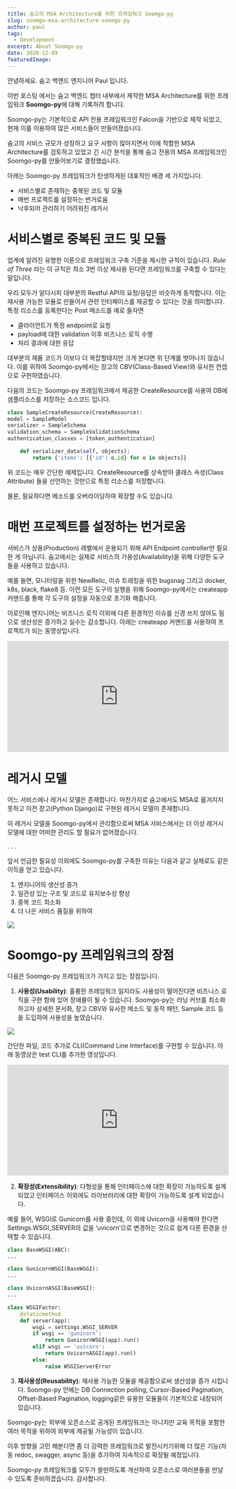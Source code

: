 ```yaml
---
title: 숨고의 MSA Architecture를 위한 프레임워크 Soomgo-py
slug: soomgo-msa-architecture-soomgo-py
author: paul
tags:
  - Development
excerpt: About Soomgo-py
date: 2020-12-09
featuredImage:
---
```


안녕하세요. 숨고 백엔드 엔지니어 Paul 입니다.

이번 포스팅 에서는 숨고 백엔드 챕터 내부에서 제작한 MSA Architecture를 위한 프레임워크 **Soomgo-py**에 대해 기록하려 합니다.

Soomgo-py는 기본적으로 API 전용 프레임워크인 Falcon을 기반으로 제작 되었고, 현재 이를 이용하여 많은 서비스들이 만들어졌습니다.

숨고의 서비스 규모가 성장하고 요구 사항이 많아지면서 이에 적합한 MSA Architecture를 검토하고 있었고 긴 시간 분석을 통해 숨고 전용의 MSA 프레임워크인 Soomgo-py를 만들어보기로 결정했습니다.

아래는 Soomgo-py 프레임워크가 탄생하게된 대표적인 배경 세 가지입니다.

- 서비스별로 존재하는 중복된 코드 및 모듈
- 매번 프로젝트를 설정하는 번거로움
- 낙후되어 관리하기 어려워진 레거시

# 서비스별로 중복된 코드 및 모듈

업계에 알려진 유명한 이론으로 프레임워크 구축 기준을 제시한 규칙이 있습니다. _Rule of Three_ 라는 이 규칙은 최소 3번 이상 재사용 된다면 프레임워크를 구축할 수 있다는 말입니다.

우리 모두가 알다시피 대부분의 Restful API의 요청/응답은 비슷하게 동작합니다. 이는 재사용 가능한 모듈로 만들어서 관련 인터페이스를 제공할 수 있다는 것을 의미합니다. 특정 리소스를 등록한다는 Post 메소드를 예로 들자면

- 클라이언트가 특정 endpoint로 요청
- payload에 대한 validation 이후 비즈니스 로직 수행
- 처리 결과에 대한 응답

대부분의 제품 코드가 이보다 더 복잡할테지만 크게 본다면 위 단계를 벗어나지 않습니다. 이를 위하여 Soomgo-py에서는 장고의 CBV(Class-Based View)와 유사한 컨셉으로 구현하였습니다.

다음의 코드는 Soomgo-py 프레임워크에서 제공한 CreateResource를 사용여 DB에 샘플리소스를 저장하는 소스코드 입니다.

```py
class SampleCreateResource(CreateResource):
model = SampleModel
serializer = SampleSchema
validation_schema = SampleValidationSchema
authentication_classes = [token_authentication]

    def serializer_data(self, objects):
        return {'items': [{'id': o.id} for o in objects]}
```

위 코드는 매우 간단한 예제입니다. CreateResource를 상속받아 클래스 속성(Class Attribute) 들을 선언하는 것만으로 특정 리소스를 저장합니다.

물론, 필요하다면 메소드를 오버라이딩하여 확장할 수도 있습니다.

# 매번 프로젝트를 설정하는 번거로움

서비스가 상용(Production) 레벨에서 운용되기 위해 API Endpoint controller만 필요한 게 아닙니다. 숨고에서는 실제로 서비스의 가용성(Availability)을 위해 다양한 도구들을 사용하고 있습니다.

예를 들면, 모니터링을 위한 NewRelic, 이슈 트래킹을 위한 bugsnag 그리고 docker, k8s, black, flake8 등. 이런 모든 도구의 실행을 위해 Soomgo-py에서는 createapp 커맨드를 통해 각 도구의 설정을 자동으로 초기화 해줍니다.

이로인해 엔지니어는 비즈니스 로직 이외에 다른 환경적인 이슈를 신경 쓰지 않아도 됨으로 생산성은 증가하고 실수는 감소합니다. 아래는 createapp 커맨드를 사용하여 프로젝트가 되는 동영상입니다.

<div style="padding:50% 0 0 0;position:relative;">
    <iframe src="https://player.vimeo.com/video/474326664?h=4884da4e16" style="position:absolute;top:0;left:0;width:100%;height:100%;" frameborder="0" allow="autoplay; fullscreen; picture-in-picture" allowfullscreen></iframe>
</div>

# 레거시 모델

어느 서비스에나 레거시 모델은 존재합니다. 마찬가지로 숨고에서도 MSA로 옮겨지지 못하고 이전 장고(Python Django)로 구현된 레거시 모델이 존재합니다.

이 레거시 모델을 Soomgo-py에서 관리함으로써 MSA 서비스에서는 더 이상 레거시 모델에 대한 어떠한 관리도 할 필요가 없어졌습니다.

. . .

앞서 언급한 필요성 이외에도 Soomgo-py를 구축한 이유는 다음과 같고 실제로도 같은 이득을 얻고 있습니다.

1. 엔지니어의 생산성 증가
2. 일관성 있는 구조 및 코드로 유지보수성 향상
3. 중복 코드 최소화
4. 더 나은 서비스 품질을 위하여

![](./images/1.png)

# Soomgo-py 프레임워크의 장점

다음은 Soomgo-py 프레임워크가 가지고 있는 장점입니다.

1. **사용성(Usability)**: 훌륭한 프레임워크 일지라도 사용성이 떨어진다면 비즈니스 로직을 구현 함에 있어 장애물이 될 수 있습니다. Soomgo-py는 러닝 커브를 최소화하고자 상세한 문서화, 장고 CBV와 유사한 메소드 및 동작 패턴, Sample 코드 등을 도입하여 사용성을 높였습니다.

![](./images/2.png)

간단한 파일, 코드 추가로 CLI(Command Line Interface)를 구현할 수 있습니다. 아래 동영상은 test CLI를 추가한 영상입니다.

<div style="padding:50% 0 0 0;position:relative;">
    <iframe src="https://player.vimeo.com/video/474518629?h=94a13a3ecd" style="position:absolute;top:0;left:0;width:100%;height:100%;" frameborder="0" allow="autoplay; fullscreen; picture-in-picture" allowfullscreen></iframe>
</div>

2. **확장성(Extensibility)**: 다형성을 통해 인터페이스에 대한 확장이 가능하도록 설계 되었고 인터페이스 이외에도 라이브러리에 대한 확장이 가능하도록 설계 되었습니다.

예를 들어, WSGI로 Gunicorn를 사용 중인데, 이 외에 Uvicorn을 사용해야 한다면 Settings.WSGI_SERVER의 값을 ‘uvicorn’으로 변경하는 것으로 쉽게 다른 환경을 선택할 수 있습니다.

```py
class BaseWSGI(ABC):
...

class GunicornWSGI(BaseWSGI):
...

class UvicornASGI(BaseWSGI):
...

class WSGIFactor:
    @staticmethod
    def server(app):
        wsgi = settings.WSGI_SERVER
        if wsgi == 'gunicorn':
            return GunicornWSGI(app).run()
        elif wsgi == 'uvicorn':
            return UvicornASGI(app).run()
        else:
            raise WSGIServerError
```

3. **재사용성(Reusability)**: 재사용 가능한 모듈을 제공함으로써 생산성을 증가 시킵니다. Soomgo-py 안에는 DB Connection polling, Cursor-Based Pagination, Offset-Based Pagination, logging같은 유용한 모듈들이 기본적으로 내장되어 있습니다.

Soomgo-py는 외부에 오픈소스로 공개된 프레임워크는 아니지만 교육 목적을 포함한 여러 목적을 위하여 외부에 제공될 가능성이 있습니다.

이후 방향을 고민 해본다면 좀 더 강력한 프레임워크로 발전시키기위해 더 많은 기능(자동 redoc, swagger, async 등)을 추가하여 지속적으로 확장될 예정입니다.

Soomgo-py 프레임워크를 모두가 쓸만하도록 개선하여 오픈소스로 여러분들을 만날 수 있도록 준비하겠습니다. 감사합니다.
